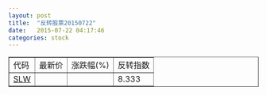 ```yaml
---
layout: post
title:  "反转股票20150722"
date:   2015-07-22 04:17:46
categories: stock
---
```


<script type="text/javascript">
var stockList = []
stockList.push('gb_slw');
</script>

<table border="1">
 <tr>
 <td>代码</td>
  <td>最新价</td>
  <td>涨跌幅(%)</td>
 <td>反转指数</td>
</tr>
  <tr id="slw"><td><a href="http://stock.finance.sina.com.cn/usstock/quotes/SLW.html" target="_blank">SLW</a></td><td></td><td></td><td>8.333</td></tr>
</table>
